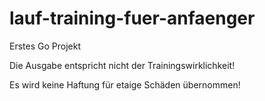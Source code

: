 # lauf-training-fuer-anfaenger

Erstes Go Projekt

Die Ausgabe entspricht nicht der Trainingswirklichkeit!

Es wird keine Haftung für etaige Schäden übernommen!
